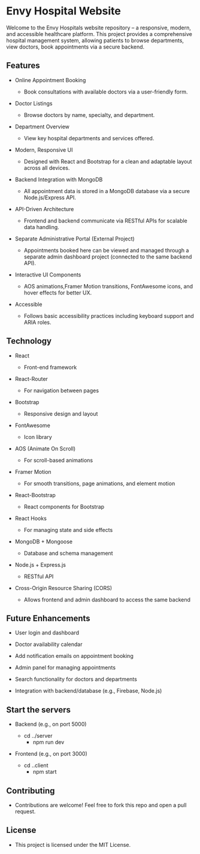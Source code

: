 # Envy Hospital Website

Welcome to the Envy Hospitals website repository – a responsive, modern, and accessible healthcare platform. This project provides a comprehensive hospital management system, allowing patients to browse departments, view doctors, book appointments via a secure backend.

## Features
- Online Appointment Booking
    - Book consultations with available doctors via a user-friendly form.

- Doctor Listings
    - Browse doctors by name, specialty, and department.

- Department Overview
    - View key hospital departments and services offered.

- Modern, Responsive UI
    - Designed with React and Bootstrap for a clean and adaptable layout across all devices.

- Backend Integration with MongoDB
    - All appointment data is stored in a MongoDB database via a secure Node.js/Express API.

- API-Driven Architecture  
    - Frontend and backend communicate via RESTful APIs for scalable data handling.

- Separate Administrative Portal (External Project)
    - Appointments booked here can be viewed and managed through a separate admin dashboard project (connected to the same backend API).

- Interactive UI Components
    - AOS animations,Framer Motion transitions, FontAwesome icons, and hover effects for better UX.

- Accessible
    - Follows basic accessibility practices including keyboard support and ARIA roles.

## Technology 
- React
     - Front-end framework

- React-Router
    - For navigation between pages

- Bootstrap
    - Responsive design and layout

- FontAwesome
    - Icon library    

- AOS (Animate On Scroll)	
    - 	For scroll-based animations

- Framer Motion	
    - For smooth transitions, page animations, and element motion  

- React-Bootstrap	
    - 	React components for Bootstrap

- React Hooks	
    - For managing state and side effects

- MongoDB + Mongoose 
    - Database and schema management

- Node.js + Express.js 
    - RESTful API    

- Cross-Origin Resource Sharing (CORS) 
    - Allows frontend and admin dashboard to access the same backend

##  Future Enhancements
- User login and dashboard

- Doctor availability calendar

- Add notification emails on appointment booking

- Admin panel for managing appointments

- Search functionality for doctors and departments

- Integration with backend/database (e.g., Firebase, Node.js)

##  Start the servers
- Backend (e.g., on port 5000)
    - cd ../server
        - npm run dev

- Frontend (e.g., on port 3000)
    - cd ..client
        - npm start

## Contributing

- Contributions are welcome! Feel free to fork this repo and open a pull request.

## License
- This project is licensed under the MIT License.